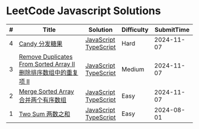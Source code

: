 # LeetCode Javascript Solutions

| # | Title | Solution | Difficulty | SubmitTime |
|--- | --- | --- | --- | --- |
| 4 | [Candy 分发糖果](https://leetcode.cn/problems/candy) | [JavaScript](./135-candy/index.js)<br>[TypeScript](./135-candy/index.ts) | Hard | 2024-11-07 |
| 3 | [Remove Duplicates From Sorted Array II 删除排序数组中的重复项 II](https://leetcode.cn/problems/remove-duplicates-from-sorted-array-ii/) | [JavaScript](./080-remove-duplicates-from-sorted-array-ii/index.js)<br>[TypeScript](./080-remove-duplicates-from-sorted-array-ii/index.ts) | Medium | 2024-11-07 |
| 2 | [Merge Sorted Array 合并两个有序数组](https://leetcode.cn/problems/merge-sorted-array/) | [JavaScript](./088-merge-sorted-array/index.js)<br>[TypeScript](./088-merge-sorted-array/index.ts) | Easy | 2024-11-07 |
| 1 | [Two Sum 两数之和](https://leetcode.cn/problems/two-sum/) | [JavaScript](./0001-two-sum/two_sum.js)<br>[TypeScript](./0001-two-sum/two_sum.ts) | Easy | 2024-08-01 |